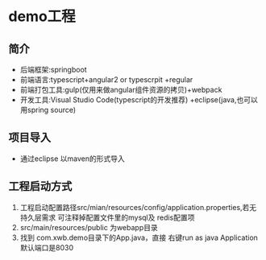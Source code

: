 # demo工程
## 简介
* 后端框架:springboot
* 前端语言:typescript+angular2 or typescrpit +regular
* 前端打包工具:gulp(仅用来做angular组件资源的拷贝)+webpack 
* 开发工具:Visual Studio Code(typescript的开发推荐) +eclipse(java,也可以用spring source) 

## 项目导入
* 通过eclipse 以maven的形式导入

## 工程启动方式
 1. 工程启动配置路径src/mian/resources/config/application.properties,若无持久层需求 可注释掉配置文件里的mysql及 redis配置项
 2. src/main/resources/public 为webapp目录
 3. 找到 com.xwb.demo目录下的App.java，直接 右键run as java Application 默认端口是8030